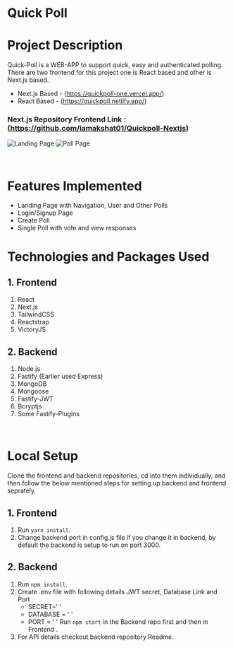 # Quick Poll

# Project Description

Quick-Poll is a WEB-APP to support quick, easy and authenticated polling.
There are two frontend for this project one is React based and other is Next.js based.

- Next.js Based - (https://quickpoll-one.vercel.app/) 
- React Based - (https://quickpoll.netlify.app/)

### Next.js Repository Frontend Link : (https://github.com/iamakshat01/Quickpoll-Nextjs)

![Landing Page](https://i.ibb.co/P17m9XX/Screenshot-from-2022-01-30-13-18-44.png)
![Poll Page](https://i.ibb.co/27dmTt1/Screenshot-from-2022-01-30-13-19-55.png)

<br/>

# Features Implemented


   - Landing Page with Navigation, User and Other Polls 
   - Login/Signup Page
   - Create Poll 
   - Single Poll with vote and view responses
 
 
# Technologies and Packages Used

## 1. Frontend

1. React
2. Next.js
3. TailwindCSS
4. Reactstrap
5. VictoryJS

## 2. Backend

1. Node.js
2. Fastify (Earlier used Express)
3. MongoDB
4. Mongoose
5. Fastify-JWT
6. Bcryptjs
7. Some Fastify-Plugins

<br/>

# Local Setup

Clone the frontend and backend repositories, cd into them individually, and then follow the below mentioned steps for setting up backend and frontend seprately.

## 1. Frontend

1. Run `yarn install`.
2. Change backend port in config.js file if you change it in backend, by default the backend is setup to run on port 3000.

## 2. Backend

1. Run `npm install`.
2. Create .env file with following details JWT secret, Database Link and Port
	- SECRET=' '
	- DATABASE = ' '
	- PORT = ' '
Run `npm start` in the Backend repo first and then in Frontend .
3. For API details checkout backend repository Readme.
